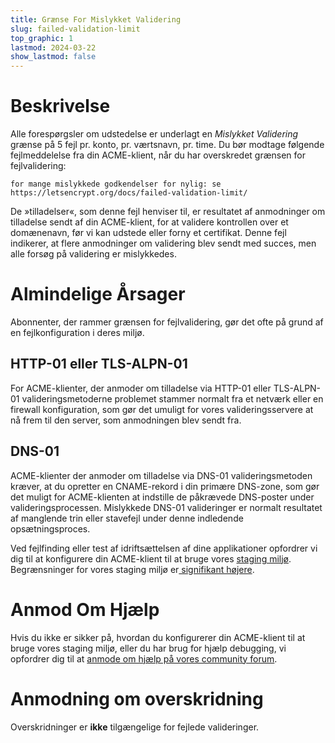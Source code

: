 ```yaml
---
title: Grænse For Mislykket Validering
slug: failed-validation-limit
top_graphic: 1
lastmod: 2024-03-22
show_lastmod: false
---
```



# Beskrivelse
Alle forespørgsler om udstedelse er underlagt en *Mislykket Validering* grænse på 5 fejl pr. konto, pr. værtsnavn, pr. time. Du bør modtage følgende fejlmeddelelse fra din ACME-klient, når du har overskredet grænsen for fejlvalidering:

```
for mange mislykkede godkendelser for nylig: se https://letsencrypt.org/docs/failed-validation-limit/
```

De »tilladelser«, som denne fejl henviser til, er resultatet af anmodninger om tilladelse sendt af din ACME-klient, for at validere kontrollen over et domænenavn, før vi kan udstede eller forny et certifikat. Denne fejl indikerer, at flere anmodninger om validering blev sendt med succes, men alle forsøg på validering er mislykkedes.

# Almindelige Årsager

Abonnenter, der rammer grænsen for fejlvalidering, gør det ofte på grund af en fejlkonfiguration i deres miljø.

## HTTP-01 eller TLS-ALPN-01

For ACME-klienter, der anmoder om tilladelse via HTTP-01 eller TLS-ALPN-01 valideringsmetoderne problemet stammer normalt fra et netværk eller en firewall konfiguration, som gør det umuligt for vores valideringsservere at nå frem til den server, som anmodningen blev sendt fra.

## DNS-01

ACME-klienter der anmoder om tilladelse via DNS-01 valideringsmetoden kræver, at du opretter en CNAME-rekord i din primære DNS-zone, som gør det muligt for ACME-klienten at indstille de påkrævede DNS-poster under valideringsprocessen. Mislykkede DNS-01 valideringer er normalt resultatet af manglende trin eller stavefejl under denne indledende opsætningsproces.

Ved fejlfinding eller test af idriftsættelsen af dine applikationer opfordrer vi dig til at konfigurere din ACME-klient til at bruge vores [staging miljø](/docs/staging-environment/). Begrænsninger for vores staging miljø er[ signifikant højere](/docs/staging-environment/#rate-limits).

# Anmod Om Hjælp

Hvis du ikke er sikker på, hvordan du konfigurerer din ACME-klient til at bruge vores staging miljø, eller du har brug for hjælp debugging, vi opfordrer dig til at [anmode om hjælp på vores community forum](https://community.letsencrypt.org/c/help/13).

# Anmodning om overskridning

Overskridninger er **ikke** tilgængelige for fejlede valideringer.